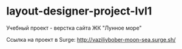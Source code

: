 # layout-designer-project-lvl1

Учебный проект - верстка сайта ЖК "Лунное море"

Ссылка на проект в Surge:
http://vaziliybober-moon-sea.surge.sh/
